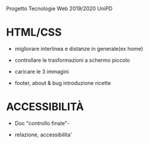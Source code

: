 Progetto Tecnologie Web 2019/2020 UniPD

# HTML/CSS
* migliorare interlinea e distanze in generale(ex home)
* controllare le trasformazioni a schermo piccolo
* caricare le 3 immagini

* footer, about & bug introduzione ricette

# ACCESSIBILITÀ
* Doc "controllo finale"-

* relazione, accessibilita'




